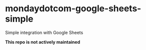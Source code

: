 # mondaydotcom-google-sheets-simple
Simple integration with Google Sheets

**This repo is not actively maintained**
